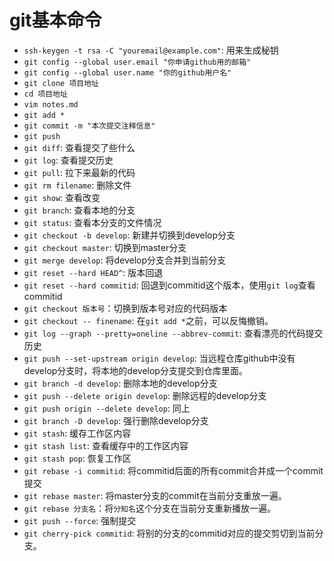 # git基本命令
- `ssh-keygen -t rsa -C "youremail@example.com"`: 用来生成秘钥
- `git config --global user.email "你申请github用的邮箱"`
- `git config --global user.name "你的github用户名"`
- `git clone 项目地址`
- `cd 项目地址`
- `vim notes.md`
- `git add *`
- `git commit -m "本次提交注释信息"`
- `git push`
- `git diff`: 查看提交了些什么
- `git log`: 查看提交历史
- `git pull`: 拉下来最新的代码
- `git rm filename`: 删除文件
- `git show`: 查看改变
- `git branch`: 查看本地的分支
- `git status`: 查看本分支的文件情况
- `git checkout -b develop`: 新建并切换到develop分支
- `git checkout master`: 切换到master分支
- `git merge develop`: 将develop分支合并到当前分支
- `git reset --hard HEAD^`: 版本回退
- `git reset --hard commitid`: 回退到commitid这个版本，使用`git log`查看commitid
- `git checkout 版本号`：切换到版本号对应的代码版本
- `git checkout -- finename`: 在`git add *`之前，可以反悔撤销。
- `git log --graph --pretty=oneline --abbrev-commit`: 查看漂亮的代码提交历史
- `git push --set-upstream origin develop`: 当远程仓库github中没有develop分支时，将本地的develop分支提交到仓库里面。
- `git branch -d develop`: 删除本地的develop分支
- `git push --delete origin develop`: 删除远程的develop分支
- `git push origin --delete develop`: 同上
- `git branch -D develop`: 强行删除develop分支
- `git stash`: 缓存工作区内容
- `git stash list`: 查看缓存中的工作区内容
- `git stash pop`: 恢复工作区
- `git rebase -i commitid`: 将commitid后面的所有commit合并成一个commit提交
- `git rebase master`: 将master分支的commit在当前分支重放一遍。
- `git rebase 分支名`：将`分知名`这个分支在当前分支重新播放一遍。
- `git push --force`: 强制提交
- `git cherry-pick commitid`: 将别的分支的commitid对应的提交剪切到当前分支。
